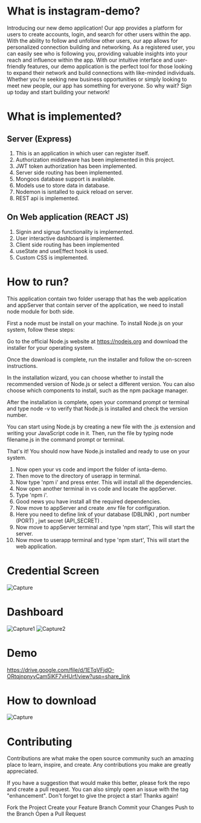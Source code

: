 # What is instagram-demo?

Introducing our new demo application! Our app provides a platform for users to create accounts, login, and search for other users within the app. With the ability to follow and unfollow other users, our app allows for personalized connection building and networking. As a registered user, you can easily see who is following you, providing valuable insights into your reach and influence within the app. With our intuitive interface and user-friendly features, our demo application is the perfect tool for those looking to expand their network and build connections with like-minded individuals. Whether you're seeking new business opportunities or simply looking to meet new people, our app has something for everyone. So why wait? Sign up today and start building your network!

# What is implemented?

## Server (Express)

1) This is an application in which user can register itself.
2) Authorization middleware has been implemented in this project.
3) JWT token authorization has been implemented.
4) Server side routing has been implemented.
5) Mongoos database support is available.
6) Models use to store data in database.
7) Nodemon is isntalled to quick reload on server.
8) REST api is implemented.

## On Web application (REACT JS)

1) Signin and signup functionality is implemented.
2) User interactive dashboard is implemented.
3) Client side routing has been implemented
5) useState and useEffect hook is used.
6) Custom CSS is implemented.

# How to run?

This application contain two folder userapp that has the web application and appServer that contain server of the application, we need to install node module for both side.

First a node must be install on your machine. To install Node.js on your system, follow these steps:

Go to the official Node.js website at https://nodejs.org and download the installer for your operating system.

Once the download is complete, run the installer and follow the on-screen instructions.

In the installation wizard, you can choose whether to install the recommended version of Node.js or select a different version. You can also choose which components to install, such as the npm package manager.

After the installation is complete, open your command prompt or terminal and type node -v to verify that Node.js is installed and check the version number.

You can start using Node.js by creating a new file with the .js extension and writing your JavaScript code in it. Then, run the file by typing node filename.js in the command prompt or terminal.

That's it! You should now have Node.js installed and ready to use on your system.

1) Now open your vs code and import the folder of isnta-demo.
2) Then move to the directory of userapp in terminal.
3) Now type 'npm i' and press enter. This will install all the dependencies.
4) Now open another terminal in vs code and locate the appServer.
5) Type 'npm i'.
6) Good news you have install all the required dependencies.
7) Now move to appServer and create .env file for configuration.
8) Here you need to define link of your database (DBLINK) , port number (PORT) , jwt secret (API_SECRET) .
9) Now move to appServer terminal and type 'npm start', This will start the server.
10) Now move to userapp terminal and type 'npm start', This will start the web application.

# Credential Screen

![Capture](https://user-images.githubusercontent.com/65458742/234266074-4af77270-8286-4037-995f-dd29941b8498.JPG)

# Dashboard

![Capture1](https://user-images.githubusercontent.com/65458742/234266155-10d84941-8a9e-4dc3-b4a9-1c71171125ba.JPG)
![Capture2](https://user-images.githubusercontent.com/65458742/234266201-82318e5c-a0f0-44ed-bc39-145861000318.JPG)

# Demo

https://drive.google.com/file/d/1ETqVFjdO-ORtqjnpnyvCam5lKF7vHUrf/view?usp=share_link

# How to download

![Capture](https://user-images.githubusercontent.com/65458742/234266669-f8013981-93e5-4382-b3dd-53dc3001b0cb.JPG)

# Contributing

Contributions are what make the open source community such an amazing place to learn, inspire, and create. Any contributions you make are greatly appreciated.

If you have a suggestion that would make this better, please fork the repo and create a pull request. You can also simply open an issue with the tag "enhancement". Don't forget to give the project a star! Thanks again!

Fork the Project Create your Feature Branch Commit your Changes Push to the Branch Open a Pull Request

